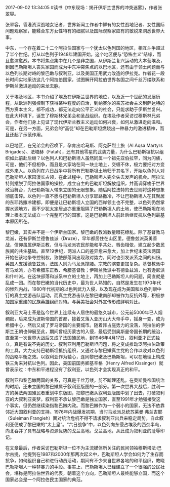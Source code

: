 2017-09-02 13:34:05
#读书《中东现场：揭开伊斯兰世界的冲突迷雾》，作者张翠容。

张翠容，香港资深战地女记者，世界新闻工作者中鲜有的女性战地记者、女性国际问题观察家，能糅合东方女性特有的细腻以及国际观察家应有的敏锐来洞悉世界大事。​

中东，一个存在着二十二个阿拉伯国家与一个犹太以色列国的地区，相互斗争超过了半个世纪。打从以色列于1948年建国开始，这个地区便与“恐怖主义”结缘，而且愈演愈烈。本书将焦点集中在几个是非之国，从伊斯兰复兴运动的大本营埃及，到因巴勒斯坦人丧失家园而成为中东冲突焦点的以巴地区，还有由于领土问题而与以色列长期对峙的黎巴嫩与叙利亚，以及美国正用武力改造的伊拉克。作者花一段长时间实地采访这几个阿拉伯国家，试图解开阿拉伯世界各国之间千丝万缕联系和伊斯兰激进运动的来龙去脉。

关于埃及地区，本书介绍了埃及在伊斯兰世界的地位，以及近一个世纪的发展历程，从欧洲列强控制下获得某种程度的自治，到纳赛尔的亲苏社会主义到萨达特的西方资本主义，都不成功，都无法走向公平正义的社会，只能求助于伊斯兰复兴。在此大环境下，诞生了穆斯林兄弟会和圣战组织。在埃及作者采访过穆斯林兄弟会，作者他们身上见证了现代伊斯兰教主义运动如何兴衰，如何从激进走向温和。可是，在另一方面，兄弟会的“高徒”却在巴勒斯坦燃烧出一种暴力的激进精神，而且还起了示范作用。

以巴地区，在兄弟会的召唤下，孕育出哈马斯、阿克萨烈士旅（Al Aqsa Martyrs Brigades）、法塔赫（Fatah），还有其他零星的武装力量​，为什么巴勒斯坦抗以组织如此前赴后继？以色列人和巴勒斯坦人虽然同属一个祖先亚伯拉罕，同为闪族，可是，他们不但相争，而且是大家站在同一块土地上，交缠不休，极力要把对方变成外来人。以色列在六日战争中将所有巴勒斯坦土地归于其名下，开始以色列人对巴勒斯坦人家园漫长占领，在此过程中，巴勒斯坦人完全失去发声的机会。阿拉法特则摆脱了阿拉伯国家的操控，成立自主的巴勒斯坦解放组织，并高调穿梭于世界政治舞台，为巴勒斯坦人带来立国的无限想象。随后阿拉法特的去世则将这种想象彻底击碎。以色列一直不愿与巴勒斯坦人分享耶路撒冷，不让巴勒斯坦人在其聚居的东耶路撒冷建都，即便是让巴勒斯坦人立国的西岸领土也不完整，以色列仍然掌握水源地方，而不少犹太定居点亦重重阻隔了巴勒斯坦人的土地，使巴勒斯坦在地理上根本无法成立一个完整可行的国家，这是巴勒斯坦人前赴后继反抗以色列最基本原因所在。

黎巴嫩，其实并不是一个伊斯兰国家。黎巴嫩的教派数量眼花缭乱。除了基督教马龙派，还有伊斯兰德鲁兹派（Druze），早年都居住在山区里。德鲁兹派英勇善战，信仰虽属伊斯兰教，但与马龙派农民却能和平共处、唇齿相依，建立起少数民族间的共生基础。直至19世纪，两派人口的差异愈来愈大，加上世纪末英法两国开始在该地争夺控制权，致使部落间出现敌对势力，同时也引发派系之间的纠纷。英国人支援德鲁兹派，法国人则为马龙派撑腰。宗教的演变更加复杂。基督教派中有马龙派，亦有希腊东正教、希腊基督教；伊斯兰教派中有德鲁兹派，也有逊尼派和什叶派。在这块部落和派系林立的土地上，再加上巴勒斯坦人的问题，简直就是乱成一团。而在黎巴嫩的当代历史中，最为世人熟知的，自然是发生在1970年代的惨烈内战，1980年代初期的以色列武力入侵，以及现在成为美国和以色列眼中钉的真主党游击队运动，而真主党游击队在黎巴嫩南部却被作为反抗外辱，积极参加国家重建的民族英雄组织对待。与英美社会对外宣传形成鲜明对比。

叙利亚大马士革是迄今世界上连续有人居住的最悠久城市，公元前5000年已人烟稠密，后来成为波斯帝国的首都，接着又落入亚历山大大帝手中，摇身一变，成为希腊中心，然后又成了罗马帝国的主要城市。随着拜占庭势力的没落，阿拉伯的伊斯兰王朝也伸展至此，期间曾经历蒙古的入侵，最后受到奥斯曼帝国长期的统治，直至第一次世界大战后又成了法国殖民地，到1946年4月17日，叙利亚才正式独立，真是有说不完的历史。叙利亚利用巴勒斯坦问题，将之变成推动泛阿拉伯政策的工具，大力支持巴勒斯坦抵抗组织，又通过与黎巴嫩真主党的合作以收对以色列的战略平衡之效。以叙利亚作为轴心，连同黎巴嫩及巴勒斯坦，可以在地理上构成铁三角来对抗以色列。因此，美国前国务卿基辛格（Henry Alfred Kissinger）就曾表示过：中东和平进程没有了叙利亚，以色列才会实现真正的和平。

 

叙利亚和黎巴嫩两国的关系，可真是千丝万缕，剪不断理还乱。在奥斯曼帝国统治的时期，还未立国的黎巴嫩属于叙利亚版图的一部分。第一次世界大战后，胜利一方的英法两国殖民者重划中东版图，把黎巴嫩从叙利亚版图中划了出去，打破叙利亚的大叙利亚美梦。叙利亚不承认黎巴嫩是独立国家，直至1991年才勉强接受这个事实，但仍然继续染指黎巴嫩内政。而黎巴嫩作为一个弱小的国家，无法不依靠邻近大国叙利亚的支持。1976年内战爆发初期，当时马龙派总统苏莱曼·弗兰吉耶（Suleiman Frangieh）面对统治危机不得不请求叙利亚出兵来稳定局势，自此叙利亚便成了黎巴嫩的“太上皇”。“六日战争”中，以色列向东侵占埃及的西奈半岛，向北吞并了具有战略与资源优势的戈兰高地。戈兰高地，从此成为叙利亚的耻辱印记。

在文章最后，作者采访巴勒斯坦一位不为主流媒体所关注的民间领袖穆斯塔法·巴尔古提​，他提到在1987和2000年那两次起义中，巴勒斯坦人学会如何为了生存而抗争，如何组织自己和进行动员活动，期间有不少来自世界各地的和平组织，教晓巴勒斯坦人一种非暴力的手段。事实上，巴勒斯坦人已经建立了一个很强的公民社会，堪称是阿拉伯世界的代表，朝着这个方向，巴勒斯坦人最终能够立国，而这个国家必会是一个阿拉伯民主国家的典范。